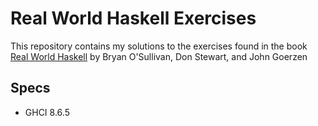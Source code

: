 # Real World Haskell Exercises
This repository contains my solutions to the exercises found in the book [Real World Haskell](http://book.realworldhaskell.org/) by Bryan O'Sullivan, Don Stewart, and John Goerzen

## Specs
* GHCI 8.6.5